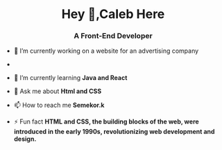 <h1 align="center">Hey 👋,Caleb Here </h1>
<h3 align="center">A Front-End Developer</h3>

- 🔭 I’m currently working on a website for an advertising company
- 
- 🌱 I’m currently learning **Java and  React**

- 💬 Ask me about **Html and CSS**

- 📫 How to reach me **Semekor.k**

- ⚡️ Fun fact **HTML and CSS, the building blocks of the web, were introduced in the early 1990s, revolutionizing web development and design.**

<!--
- 🔭 I’m currently working on ...
- 🌱 I’m currently learning ...
- 👯 I’m looking to collaborate on ...
- 🤔 I’m looking for help with ...
- 💬 Ask me about ...
- 📫 How to reach me: ...
- 😄 Pronouns: ...
- ⚡ Fun fact: ...
-->
